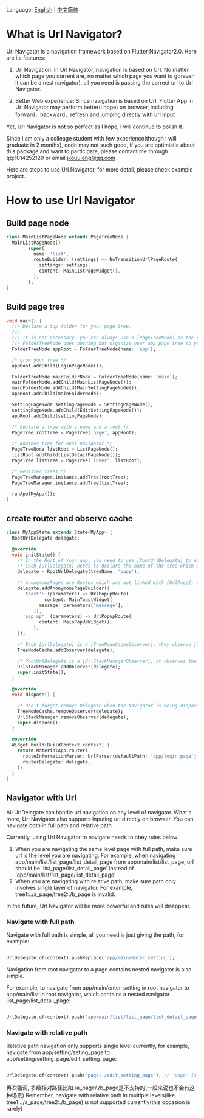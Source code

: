 Language: [English](README.md) | [中文简体](README_ZH.md)

# What is Url Navigator?
Url Navigator is a navigation framework based on Flutter Navigator2.0. Here are its features:

1. Url Navigation: In Url Navigator, navigation is based on Url. No matter which page you current are, no matter which page you want to go(even it can be a nest navigator), all you need is passing the correct url to Url Navigator.

2. Better Web experience: Since navigation is based on Url, Flutter App in Url Navigator may perform better(I hope) on browser, including forward、backward、refresh and jumping directly with url input

Yet, Url Navigator is not so perfect as I hope, I will continue to polish it.

Since I am only a colleage student with few experience(though I will graduate in 2 months), code may not such good, if you are optimistic about this package and want to participate, please contact me through qq:1014252129 or email:jkouulong@qq.com

Here are steps to use Url Navigator, for more detail, please check example project.

# How to use Url Navigator

## Build page node

```dart
class MainListPageNode extends PageTreeNode {
  MainListPageNode()
      : super(
          name: 'list',
          routeBuilder: (settings) => NoTransitionUrlPageRoute(
            settings: settings,
            content: MainListPageWidget(),
          ),
        );
}

```

## Build page tree

```dart
void main() {
  /// Declare a top folder for your page tree.
  ///
  /// It is not necessary, you can always use a [PageTreeNode] as the root of your page tree.
  /// FolderTreeNode does nothing but organize your app page tree so your url can be meaningful
  FolderTreeNode appRoot = FolderTreeNode(name: 'app');

  /* grow your tree */
  appRoot.addChild(LoginPageNode());

  FolderTreeNode mainFolderNode = FolderTreeNode(name: 'main');
  mainFolderNode.addChild(MainListPageNode());
  mainFolderNode.addChild(MainSettingPageNode());
  appRoot.addChild(mainFolderNode);

  SettingPageNode settingPageNode = SettingPageNode();
  settingPageNode.addChild(EditSettingPageNode());
  appRoot.addChild(settingPageNode);

  /* Declare a tree with a name and a root */
  PageTree rootTree = PageTree('page', appRoot);

  /* Another tree for nest navigator */
  PageTreeNode listRoot = ListPageNode();
  listRoot.addChild(ListDetailPageNode());
  PageTree listTree = PageTree('inner', listRoot);

  /* Register trees */
  PageTreeManager.instance.addTree(rootTree);
  PageTreeManager.instance.addTree(listTree);

  runApp(MyApp());
}

```

## create router and observe cache

```dart
class MyAppState extends State<MyApp> {
  RootUrlDelegate delegate;

  @override
  void initState() {
    /* In the Root of Your app, you need to use [RootUrlDelegate] to update url on browser */
    /* Each [UrlDelegate] needs to declare the name of the tree which it cares */
    delegate = RootUrlDelegate(treeName: 'page');

    /* AnonymousPages are Routes which are not linked with [UrlPage], their url won't show. Usually, they are used as alerts in a web page  */
    delegate.addAnonymousPageBuilder({
      'toast': (parameters) => UrlPopupRoute(
              content: MainToastWidget(
            message: parameters['message'],
          )),
      'pop_up': (parameters) => UrlPopupRoute(
            content: MainPopUpWidget(),
          ),
    });

    /* Each [UrlDelegate] is a [TreeNodeCacheObserver], they observe [TreeNodeCache], once there is a page from the tree they care in [TreeNodeCache], they pick it and update themselves */
    TreeNodeCache.addObserver(delegate);

    /* RootUrlDelegate is a [UrlStackManagerObserver], it observes the url stack. Once stack updates, it updates its currentConfiguration and notify the Root Router */
    UrlStackManager.addObserver(delegate);
    super.initState();
  }

  @override
  void dispose() {

    /* Don't forget remove Delegate when the Navigator is being disposed */
    TreeNodeCache.removeObserver(delegate);
    UrlStackManager.removeObserver(delegate);
    super.dispose();
  }

  @override
  Widget build(BuildContext context) {
    return MaterialApp.router(
      routeInformationParser: UrlParser(defaultPath: 'app/login_page'),
      routerDelegate: delegate,
    );
  }
}

```

## Navigator with Url
All UrlDelegate can handle url navigation on any level of navigator. What's more, Url Navigator also supports inputing url directly on browser. You can navigate both in full path and relative path.

Currently, using Url Navigator to navigate needs to obey rules below:

1. When you are navigating the same level page with full path, make sure url is the level you are navigating. For example, when navigating app/main/list/list_page/list_detail_page from app/main/list/list_page, url should be 'list_page/list_detail_page' instead of 'app/main/list/list_page/list_detail_page'
2. When you are navigating with relative path, make sure path only involves single layer of navigator. For example, tree1:../a_page/tree2:./b_page is invalid.

In the future, Url Navigator will be more powerful and rules will disappear.

### Navigate with full path

Navigate with full path is simple, all you need is just giving the path, for example:

```dart

UrlDelegate.of(context).pushReplace('app/main/enter_setting');

```

Navigation from root navigator to a page contains nested navigator is also simple.

For example, to navigate from app/main/enter_setting in root navigator to app/main/list in root navigator, which contains a nested navigator list_page/list_detail_page:

```dart

UrlDelegate.of(context).push('app/main/list/list_page/list_detail_page', parameters: {'name': 'jack'});

```

### Navigate with relative path
Relative path navigation only supports single level currently, for example, navigate from app/setting/seting_page to app/setting/setting_page/edit_setting_page:

```dart

UrlDelegate.of(context).push('page:./edit_setting_page'); // 'page' is the name of the tree which you want to user relative path

```

再次强调, 多级相对路径比如./a_page/./b_page是不支持的(一般来说也不会有这种场景)
Remember, navigate with relative path in multiple levels(like tree1:../a_page/tree2:./b_page) is not supported currently(this occasion is rarely)

